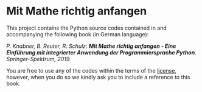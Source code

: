 # Mit Mathe richtig anfangen

This project contains the Python source codes contained in and accompanying the following book (in German language):

*P. Knabner, B. Reuter, R. Schulz: **Mit Mathe richtig anfangen - Eine Einführung mit integrierter Anwendung der Programmiersprache Python**. Springer-Spektrum, 2019.*

You are free to use any of the codes within the terms of the [license](LICENSE), however, when you do so we kindly ask you to include a reference to this book.

